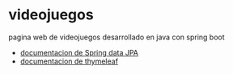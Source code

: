 # videojuegos
pagina web de videojuegos desarrollado en java con spring boot

- [documentacion de Spring data JPA](https://docs.spring.io/spring-data/jpa/docs/current/reference/html/#repositories)
- [documentacion de thymeleaf](https://www.baeldung.com/thymeleaf-select-option)